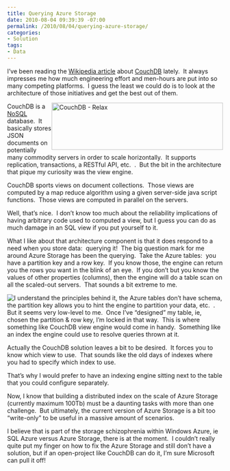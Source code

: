 ```yaml
---
title: Querying Azure Storage
date: 2010-08-04 09:39:39 -07:00
permalink: /2010/08/04/querying-azure-storage/
categories:
- Solution
tags:
- Data
---
```

<p>I’ve been reading the <a href="http://en.wikipedia.org/wiki/CouchDB">Wikipedia article</a> about <a href="http://couchdb.apache.org/">CouchDB</a> lately.&#160; It always impresses me how much engineering effort and men-hours are put into so many competing platforms.&#160; I guess the least we could do is to look at the architecture of those initiatives and get the best out of them.</p>  <p><img style="display:inline;margin-left:0;margin-right:0;" alt="CouchDB - Relax" align="right" src="http://couchdb.apache.org/img/couchdb-logo.png" width="400" height="110" />CouchDB is a <a href="http://en.wikipedia.org/wiki/NoSQL">NoSQL</a> database.&#160; It basically stores JSON documents on potentially many commodity servers in order to scale horizontally.&#160; It supports replication, transactions, a RESTful API, etc.&#160; .&#160; But the bit in the architecture that pique my curiosity was the view engine.</p>  <p>CouchDB sports views on document collections.&#160; Those views are computed by a map reduce algorithm using a given server-side java script functions.&#160; Those views are computed in parallel on the servers.</p>  <p>Well, that’s nice.&#160; I don’t know too much about the reliability implications of having arbitrary code used to computed a view, but I guess you can do as much damage in an SQL view if you put yourself to it.</p>  <p>What I like about that architecture component is that it does respond to a need when you store data:&#160; querying it!&#160; The big question mark for me around Azure Storage has been the querying.&#160; Take the Azure tables:&#160; you have a partition key and a row key.&#160; If you know those, the engine can return you the rows you want in the blink of an eye.&#160; If you don’t but you know the values of other properties (columns), then the engine will do a table scan on all the scaled-out servers.&#160; That sounds a bit extreme to me.</p>  <p><img style="display:inline;margin-left:0;margin-right:0;" align="left" src="http://upload.wikimedia.org/wikipedia/en/f/ff/Windows_Azure_logo.png" />I understand the principles behind it, the Azure tables don’t have schema, the partition key allows you to hint the engine to partition your data, etc.&#160; .&#160; But it seems very low-level to me.&#160; Once I’ve “designed” my table, ie, chosen the partition &amp; row key, I’m locked in that way.&#160; This is where something like CouchDB view engine would come in handy.&#160; Something like an index the engine could use to resolve queries thrown at it.</p>  <p>Actually the CouchDB solution leaves a bit to be desired.&#160; It forces you to know which view to use.&#160; That sounds like the old days of indexes where you had to specify which index to use.</p>  <p>That’s why I would prefer to have an indexing engine sitting next to the table that you could configure separately.</p>  <p>Now, I know that building a distributed index on the scale of Azure Storage (currently maximum 100Tb) must be a daunting tasks with more than one challenge.&#160; But ultimately, the current version of Azure Storage is a bit too “write-only” to be useful in a massive amount of scenarios.</p>  <p></p>  <p>I believe that is part of the storage schizophrenia within Windows Azure, ie SQL Azure versus Azure Storage, there is at the moment.&#160; I couldn’t really quite put my finger on how to fix the Azure Storage and still don’t have a solution, but if an open-project like CouchDB can do it, I’m sure Microsoft can pull it off!</p>